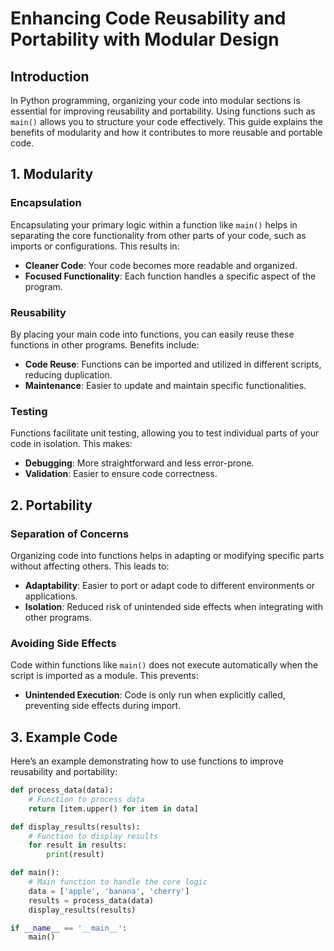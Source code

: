 # Enhancing Code Reusability and Portability with Modular Design

## Introduction

In Python programming, organizing your code into modular sections is essential for improving reusability and portability. Using functions such as `main()` allows you to structure your code effectively. This guide explains the benefits of modularity and how it contributes to more reusable and portable code.

## **1. Modularity**

### **Encapsulation**

Encapsulating your primary logic within a function like `main()` helps in separating the core functionality from other parts of your code, such as imports or configurations. This results in:
- **Cleaner Code**: Your code becomes more readable and organized.
- **Focused Functionality**: Each function handles a specific aspect of the program.

### **Reusability**

By placing your main code into functions, you can easily reuse these functions in other programs. Benefits include:
- **Code Reuse**: Functions can be imported and utilized in different scripts, reducing duplication.
- **Maintenance**: Easier to update and maintain specific functionalities.

### **Testing**

Functions facilitate unit testing, allowing you to test individual parts of your code in isolation. This makes:
- **Debugging**: More straightforward and less error-prone.
- **Validation**: Easier to ensure code correctness.

## **2. Portability**

### **Separation of Concerns**

Organizing code into functions helps in adapting or modifying specific parts without affecting others. This leads to:
- **Adaptability**: Easier to port or adapt code to different environments or applications.
- **Isolation**: Reduced risk of unintended side effects when integrating with other programs.

### **Avoiding Side Effects**

Code within functions like `main()` does not execute automatically when the script is imported as a module. This prevents:
- **Unintended Execution**: Code is only run when explicitly called, preventing side effects during import.

## **3. Example Code**

Here’s an example demonstrating how to use functions to improve reusability and portability:

```python
def process_data(data):
    # Function to process data
    return [item.upper() for item in data]

def display_results(results):
    # Function to display results
    for result in results:
        print(result)

def main():
    # Main function to handle the core logic
    data = ['apple', 'banana', 'cherry']
    results = process_data(data)
    display_results(results)

if __name__ == '__main__':
    main()
